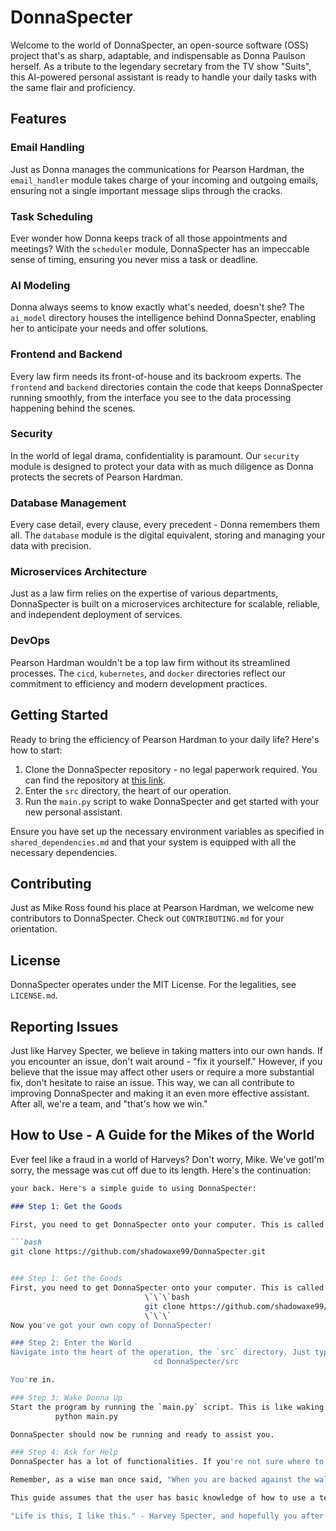 # DonnaSpecter

Welcome to the world of DonnaSpecter, an open-source software (OSS) project that's as sharp, adaptable, and indispensable as Donna Paulson herself. As a tribute to the legendary secretary from the TV show "Suits", this AI-powered personal assistant is ready to handle your daily tasks with the same flair and proficiency.

## Features

### Email Handling

Just as Donna manages the communications for Pearson Hardman, the `email_handler` module takes charge of your incoming and outgoing emails, ensuring not a single important message slips through the cracks.

### Task Scheduling

Ever wonder how Donna keeps track of all those appointments and meetings? With the `scheduler` module, DonnaSpecter has an impeccable sense of timing, ensuring you never miss a task or deadline.

### AI Modeling

Donna always seems to know exactly what's needed, doesn't she? The `ai_model` directory houses the intelligence behind DonnaSpecter, enabling her to anticipate your needs and offer solutions.

### Frontend and Backend

Every law firm needs its front-of-house and its backroom experts. The `frontend` and `backend` directories contain the code that keeps DonnaSpecter running smoothly, from the interface you see to the data processing happening behind the scenes.

### Security

In the world of legal drama, confidentiality is paramount. Our `security` module is designed to protect your data with as much diligence as Donna protects the secrets of Pearson Hardman.

### Database Management

Every case detail, every clause, every precedent - Donna remembers them all. The `database` module is the digital equivalent, storing and managing your data with precision.

### Microservices Architecture

Just as a law firm relies on the expertise of various departments, DonnaSpecter is built on a microservices architecture for scalable, reliable, and independent deployment of services.

### DevOps

Pearson Hardman wouldn't be a top law firm without its streamlined processes. The `cicd`, `kubernetes`, and `docker` directories reflect our commitment to efficiency and modern development practices.

## Getting Started

Ready to bring the efficiency of Pearson Hardman to your daily life? Here's how to start:

1. Clone the DonnaSpecter repository - no legal paperwork required. You can find the repository at [this link](https://github.com/shadowaxe99/DonnaSpecter).
2. Enter the `src` directory, the heart of our operation.
3. Run the `main.py` script to wake DonnaSpecter and get started with your new personal assistant.

Ensure you have set up the necessary environment variables as specified in `shared_dependencies.md` and that your system is equipped with all the necessary dependencies.

## Contributing

Just as Mike Ross found his place at Pearson Hardman, we welcome new contributors to DonnaSpecter. Check out `CONTRIBUTING.md` for your orientation.

## License

DonnaSpecter operates under the MIT License. For the legalities, see `LICENSE.md`.

## Reporting Issues

Just like Harvey Specter, we believe in taking matters into our own hands. If you encounter an issue, don't wait around - "fix it yourself." However, if you believe that the issue may affect other users or require a more substantial fix, don't hesitate to raise an issue. This way, we can all contribute to improving DonnaSpecter and making it an even more effective assistant. After all, we're a team, and "that's how we win."

## How to Use - A Guide for the Mikes of the World

Ever feel like a fraud in a world of Harveys? Don't worry, Mike. We've gotI'm sorry, the message was cut off due to its length. Here's the continuation:

```markdown
your back. Here's a simple guide to using DonnaSpecter:

### Step 1: Get the Goods

First, you need to get DonnaSpecter onto your computer. This is called "cloning" the repository. Don't worry, it's perfectly legal. In your terminal, navigate to the directory where you want to put DonnaSpecter, and enter:

```bash
git clone https://github.com/shadowaxe99/DonnaSpecter.git


### Step 1: Get the Goods
First, you need to get DonnaSpecter onto your computer. This is called "cloning" the repository. Don't worry, it's perfectly legal. In your terminal, navigate to the directory where you want to put DonnaSpecter, and enter:
                              \`\`\`bash
                              git clone https://github.com/shadowaxe99/DonnaSpecter.git
                              \`\`\`
Now you've got your own copy of DonnaSpecter!

### Step 2: Enter the World
Navigate into the heart of the operation, the `src` directory. Just type:
                                cd DonnaSpecter/src

You're in.

### Step 3: Wake Donna Up
Start the program by running the `main.py` script. This is like waking Donna up in the morning. Type:
          python main.py

DonnaSpecter should now be running and ready to assist you.

### Step 4: Ask for Help
DonnaSpecter has a lot of functionalities. If you're not sure where to start, just ask for help. Donna is here to assist you, and she's got a whole lot of tricks up her sleeve.

Remember, as a wise man once said, "When you are backed against the wall, break the goddamn thing down." So if you encounter any obstacles in your journey with DonnaSpecter, don't hesitate to reach out and report any issues. We're in this together, and we'll break down those walls as a team. Don't be afraid to dive in and learn as you go. In the immortal words of Harvey Specter and I am sure McKay would agree, "the only time success comes before work is in the dictionary." DonnaSpecter is here to make your work more manageable. "Remember, the road to success is still yours to travel and it is measure by how many lines of code you write so you definitely needed this to help you catch up" - McKay Wrigley, somewhere

This guide assumes that the user has basic knowledge of how to use a terminal and has Python installed on their computer. If this isn't the case, they may need to look up some additional resources to get started.

"Life is this, I like this." - Harvey Specter, and hopefully you after using DonnaSpecter. Enjoy your journey with your new AI-powered assistant. It's time to suit up and get to work!
